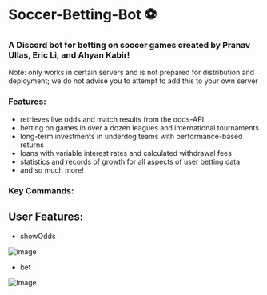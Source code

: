 # Soccer-Betting-Bot ⚽

### A Discord bot for betting on soccer games created by Pranav Ullas, Eric Li, and Ahyan Kabir!
Note: only works in certain servers and is not prepared for distribution and deployment; we do not advise you to attempt to add this to your own server

### Features:
- retrieves live odds and match results from the odds-API
- betting on games in over a dozen leagues and international tournaments
- long-term investments in underdog teams with performance-based returns
- loans with variable interest rates and calculated withdrawal fees
- statistics and records of growth for all aspects of user betting data
- and so much more!

### Key Commands:

## User Features:

- showOdds

![image](https://github.com/pranavUl/Soccer-Betting-Bot/assets/105828651/eca572ab-4bea-45a8-8c1a-398fc3c67fe2)

- bet

![image](https://github.com/pranavUl/Soccer-Betting-Bot/assets/105828651/d743fe4e-0508-4eb9-bc45-0a3990b2979d)

